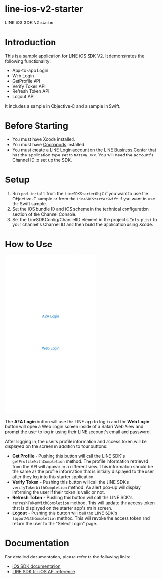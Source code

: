 # line-ios-v2-starter
LINE iOS SDK V2 starter

# Introduction

This is a sample application for LINE iOS SDK V2. It demonstrates the following functionality:

* App-to-app Login
* Web Login
* GetProfile API
* Verify Token API
* Refresh Token API
* Logout API

It includes a sample in Objective-C and a sample in Swift.

# Before Starting

* You must have Xcode installed.
* You must have [Cocoapods](https://cocoapods.org/) installed.
* You must create a LINE Login account on the [LINE Business Center](https://business.line.me) that has the application type set to `NATIVE_APP`. You will need the account's Channel ID to set up the SDK.

# Setup

1. Run `pod install` from the `LineSDKStarterObjC` if you want to use the Objective-C sample or from the `LineSDKStarterSwift` if you want to use the Swift sample.
2. Set the iOS bundle ID and iOS scheme in the technical configuration section of the Channel Console.
3. Set the LineSDKConfig/ChannelID element in the project's `Info.plist` to your channel's Channel ID and then build the application using Xcode.

# How to Use

<kbd><img src="app_screenshot.png"></kbd>

The **A2A Login** button will use the LINE app to log in and the **Web Login** button will open a Web Login screen inside of a Safari Web View and prompt
the user to log in using their LINE account's email and password.

After logging in, the user's profile information and access token will be displayed on the screen in addition to four buttons:

* **Get Profile** - Pushing this button will call the LINE SDK's `getProfileWithCompletion` method. The profile information retrieved from the API will appear in a different view.
This information should be the same as the profile information that is initially displayed to the user after they log into this starter application.
* **Verify Token** - Pushing this button will call the LINE SDK's `verifyTokenWithCompletion` method. An alert pop-up will display informing the user if their token is valid or not.
* **Refresh Token** - Pushing this button will call the LINE SDK's `refreshTokenWithCompletion` method. This will update the access token that is displayed on the starter app's main screen.
* **Logout** - Pushing this button will call the LINE SDK's `logoutWithCompletion` method. This will revoke the access token and return the user to the "Select Login" page.

# Documentation

For detailed documentation, please refer to the following links:

* [iOS SDK documentation](https://developers.line.me/ios/overview)
* [LINE SDK for iOS API reference](https://devdocs.line.me/en/#line-sdk-for-ios-api-reference)
